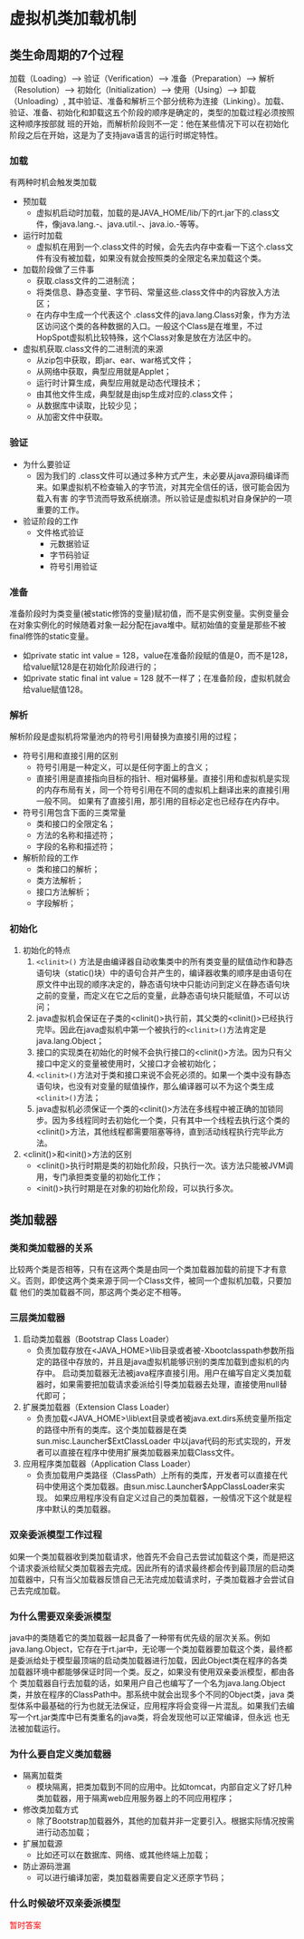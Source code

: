 # 虚拟机类加载机制

## 类生命周期的7个过程
加载（Loading）--> 验证（Verification）--> 准备（Preparation）--> 解析（Resolution）--> 初始化（Initialization）--> 使用（Using）--> 卸载（Unloading）,
其中验证、准备和解析三个部分统称为连接（Linking）。加载、验证、准备、初始化和卸载这五个阶段的顺序是确定的，类型的加载过程必须按照这种顺序按部就
班的开始，而解析阶段则不一定：他在某些情况下可以在初始化阶段之后在开始，这是为了支持java语言的运行时绑定特性。

### 加载
有两种时机会触发类加载
- 预加载
    - 虚拟机启动时加载，加载的是JAVA_HOME/lib/下的rt.jar下的.class文件，像java.lang.-、java.util.-、java.io.-等等。
- 运行时加载 
  - 虚拟机在用到一个.class文件的时候，会先去内存中查看一下这个.class文件有没有被加载，如果没有就会按照类的全限定名来加载这个类。
- 加载阶段做了三件事
    - 获取.class文件的二进制流；
    - 将类信息、静态变量、字节码、常量这些.class文件中的内容放入方法区；
    - 在内存中生成一个代表这个 .class文件的java.lang.Class对象，作为方法区访问这个类的各种数据的入口。一般这个Class是在堆里，不过HopSpot虚拟机比较特殊，这个Class对象是放在方法区中的。
- 虚拟机获取.class文件的二进制流的来源
    - 从zip包中获取，即jar、ear、war格式文件；
    - 从网络中获取，典型应用就是Applet；
    - 运行时计算生成，典型应用就是动态代理技术；
    - 由其他文件生成，典型就是由jsp生成对应的.class文件；
    - 从数据库中读取，比较少见；
    - 从加密文件中获取。

### 验证
- 为什么要验证 
  - 因为我们的 .class文件可以通过多种方式产生，未必要从java源码编译而来。如果虚拟机不检查输入的字节流，对其完全信任的话，很可能会因为载入有害
的字节流而导致系统崩溃。所以验证是虚拟机对自身保护的一项重要的工作。
- 验证阶段的工作
  - 文件格式验证   
    - 元数据验证     
    - 字节码验证     
    - 符号引用验证

### 准备	
准备阶段时为类变量(被static修饰的变量)赋初值，而不是实例变量。实例变量会在对象实例化的时候随着对象一起分配在java堆中。赋初始值的变量是那些不被
final修饰的static变量。 
- 如private static int value = 128，value在准备阶段赋的值是0，而不是128，给value赋128是在初始化阶段进行的； 
- 如private static final int value = 128 就不一样了；在准备阶段，虚拟机就会给value赋值128。

### 解析
解析阶段是虚拟机将常量池内的符号引用替换为直接引用的过程；
- 符号引用和直接引用的区别
  - 符号引用是一种定义，可以是任何字面上的含义；
  - 直接引用是直接指向目标的指针、相对偏移量。直接引用和虚拟机是实现的内存布局有关，同一个符号引用在不同的虚拟机上翻译出来的直接引用一般不同。
如果有了直接引用，那引用的目标必定也已经存在内存中。
- 符号引用包含下面的三类常量
  - 类和接口的全限定名；
  - 方法的名称和描述符；
  - 字段的名称和描述符；
- 解析阶段的工作
  - 类和接口的解析；
  - 类方法解析；
  - 接口方法解析；
  - 字段解析；

### 初始化
1. 初始化的特点
   1. `<clinit>()` 方法是由编译器自动收集类中的所有类变量的赋值动作和静态语句块（static()块）中的语句合并产生的，编译器收集的顺序是由语句在
原文件中出现的顺序决定的，静态语句块中只能访问到定义在静态语句块之前的变量，而定义在它之后的变量，此静态语句块只能赋值，不可以访问； 
   2. java虚拟机会保证在子类的<clinit()>执行前，其父类的<clinit()>已经执行完毕。因此在java虚拟机中第一个被执行的`<clinit>()`方法肯定是
java.lang.Object； 
   3. 接口的实现类在初始化的时候不会执行接口的<clinit()>方法。因为只有父接口中定义的变量被使用时，父接口才会被初始化； 
   4. `<clinit>()`方法对于类和接口来说不会死必须的。如果一个类中没有静态语句块，也没有对变量的赋值操作，那么编译器可以不为这个类生成`<clinit>()`方法；
   5. java虚拟机必须保证一个类的<clinit()>方法在多线程中被正确的加锁同步。因为多线程同时去初始化一个类，只有其中一个线程去执行这个类的
<clinit()>方法，其他线程都需要阻塞等待，直到活动线程执行完毕此方法。
2. <clinit()>和<init()>方法的区别
    - <clinit()>执行时期是类的初始化阶段，只执行一次。该方法只能被JVM调用，专门承担类变量的初始化工作；
    - <init()>执行时期是在对象的初始化阶段，可以执行多次。

## 类加载器

### 类和类加载器的关系
比较两个类是否相等，只有在这两个类是由同一个类加载器加载的前提下才有意义。否则，即使这两个类来源于同一个Class文件，被同一个虚拟机加载，只要加载
他们的类加载器不同，那这两个类必定不相等。

### 三层类加载器
1. 启动类加载器（Bootstrap Class Loader） 
   - 负责加载存放在<JAVA_HOME>\lib目录或者被-Xbootclasspath参数所指定的路径中存放的，并且是java虚拟机能够识别的类库加载到虚拟机的内存中。
启动类加载器无法被java程序直接引用。用户在编写自定义类加载器时，如果需要把加载请求委派给引导类加载器去处理，直接使用null替代即可；
2. 扩展类加载器（Extension Class Loader）
   - 负责加载<JAVA_HOME>\lib\ext目录或者被java.ext.dirs系统变量所指定的路径中所有的类库。这个类加载器是在类sun.misc.Launcher$ExtClassLoader
中以java代码的形式实现的，开发者可以直接在程序中使用扩展类加载器来加载Class文件。
3. 应用程序类加载器（Application Class Loader）
   - 负责加载用户类路径（ClassPath）上所有的类库，开发者可以直接在代码中使用这个类加载器。由sun.misc.Launcher$AppClassLoader来实现。
如果应用程序没有自定义过自己的类加载器，一般情况下这个就是程序中默认的类加载器。

### 双亲委派模型工作过程
如果一个类加载器收到类加载请求，他首先不会自己去尝试加载这个类，而是把这个请求委派给赋父类加载器去完成。因此所有的请求最终都会传到最顶层的启动类
加载器中，只有当父加载器反馈自己无法完成加载请求时，子类加载器才会尝试自己去完成加载。

### 为什么需要双亲委派模型
java中的类随着它的类加载器一起具备了一种带有优先级的层次关系。例如java.lang.Object，它存在于rt.jar中，无论哪一个类加载器要加载这个类，最终都
是委派给处于模型最顶端的启动类加载器进行加载，因此Object类在程序的各类加载器环境中都能够保证时同一个类。反之，如果没有使用双亲委派模型，都由各个
类加载器自行去加载的话，如果用户自己也编写了一个名为java.lang.Object类，并放在程序的ClassPath中。那系统中就会出现多个不同的Object类，java
类型体系中最基础的行为也就无法保证，应用程序将会变得一片混乱。如果我们去编写一个rt.jar类库中已有类重名的java类，将会发现他可以正常编译，但永远
也无法被加载运行。

### 为什么要自定义类加载器
- 隔离加载类
  - 模块隔离，把类加载到不同的应用中。比如tomcat，内部自定义了好几种类加载器，用于隔离web应用服务器上的不同应用程序；
- 修改类加载方式
  - 除了Bootstrap加载器外，其他的加载并非一定要引入。根据实际情况按需进行动态加载；
- 扩展加载源
  - 比如还可以在数据库、网络、或其他终端上加载；
- 防止源码泄漏
  - 可以进行编译加密，类加载器需要自定义还原字节码；

### 什么时候破坏双亲委派模型
<font color="red">暂时答案</font>